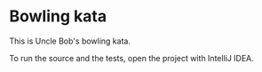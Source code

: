 # Bowling kata

This is Uncle Bob's bowling kata.

To run the source and the tests, open the project with IntelliJ IDEA.
